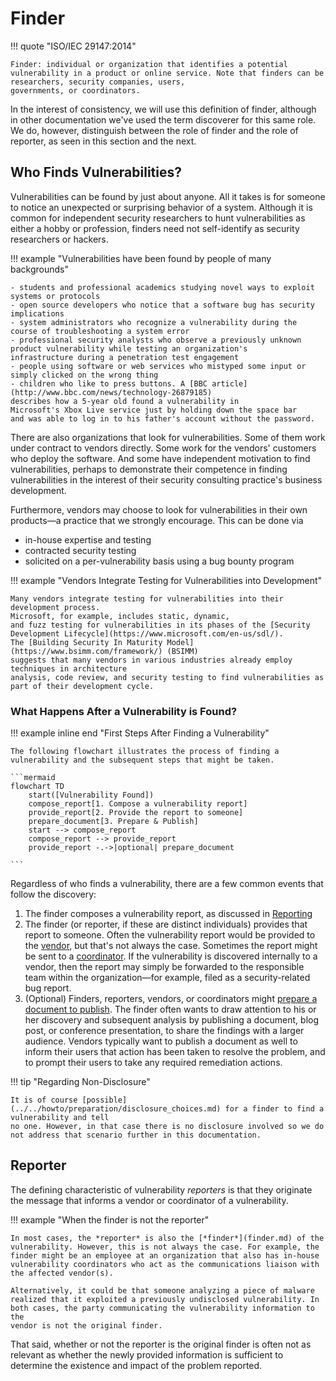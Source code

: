 # Finder

!!! quote "ISO/IEC 29147:2014"

    Finder: individual or organization that identifies a potential
    vulnerability in a product or online service. Note that finders can be researchers, security companies, users, 
    governments, or coordinators.

In the interest of consistency, we will use this
definition of finder, although in other documentation we've used the
term discoverer for this same role. We do, however, distinguish between
the role of finder and the role of reporter, as seen in this section and
the next.

## Who Finds Vulnerabilities?

Vulnerabilities can be found by just about anyone. All it takes is for
someone to notice an unexpected or surprising behavior of a system.
Although it is common for independent security researchers to hunt
vulnerabilities as either a hobby or profession, finders need not
self-identify as security researchers or hackers.

!!! example "Vulnerabilities have been found by people of many backgrounds"

    - students and professional academics studying novel ways to exploit
    systems or protocols
    - open source developers who notice that a software bug has security
    implications
    - system administrators who recognize a vulnerability during the
    course of troubleshooting a system error
    - professional security analysts who observe a previously unknown
    product vulnerability while testing an organization's
    infrastructure during a penetration test engagement
    - people using software or web services who mistyped some input or
    simply clicked on the wrong thing
    - children who like to press buttons. A [BBC article](http://www.bbc.com/news/technology-26879185)
    describes how a 5-year old found a vulnerability in
    Microsoft's Xbox Live service just by holding down the space bar
    and was able to log in to his father's account without the password.


There are also organizations that look for vulnerabilities. Some of them
work under contract to vendors directly. Some work for the vendors'
customers who deploy the software. And some have independent motivation
to find vulnerabilities, perhaps to demonstrate their competence in
finding vulnerabilities in the interest of their security consulting
practice's business development.

Furthermore, vendors may choose to look for vulnerabilities in their own
products&mdash;a practice that we strongly encourage. This can be done via

- in-house expertise and testing
- contracted security testing
- solicited on a per-vulnerability basis using a bug bounty program

!!! example "Vendors Integrate Testing for Vulnerabilities into Development"

    Many vendors integrate testing for vulnerabilities into their development process.
    Microsoft, for example, includes static, dynamic,
    and fuzz testing for vulnerabilities in its phases of the [Security
    Development Lifecycle](https://www.microsoft.com/en-us/sdl/).
    The [Building Security In Maturity Model](https://www.bsimm.com/framework/) (BSIMM)
    suggests that many vendors in various industries already employ techniques in architecture
    analysis, code review, and security testing to find vulnerabilities as
    part of their development cycle.

### What Happens After a Vulnerability is Found?

!!! example inline end "First Steps After Finding a Vulnerability"

    The following flowchart illustrates the process of finding a
    vulnerability and the subsequent steps that might be taken.

    ```mermaid
    flowchart TD
        start([Vulnerability Found])
        compose_report[1. Compose a vulnerability report]
        provide_report[2. Provide the report to someone]
        prepare_document[3. Prepare & Publish]
        start --> compose_report
        compose_report --> provide_report
        provide_report -.->|optional| prepare_document
    
    ```

Regardless of who finds a vulnerability, there are a few common events
that follow the discovery:

1. The finder composes a vulnerability report, as discussed in [Reporting](../phases/reporting.md)
2. The finder (or reporter, if these are distinct individuals) provides
    that report to someone. Often the vulnerability report would be
    provided to the [vendor](vendor.md), but that's not always the case. Sometimes
    the report might be sent to a [coordinator](coordinator.md). If the vulnerability is
    discovered internally to a vendor, then the report may simply be
    forwarded to the responsible team within the organization&mdash;for
    example, filed as a security-related bug report. 
3. (Optional) Finders, reporters, vendors, or coordinators might
    [prepare a document to publish](../phases/public_awareness.md). The finder often wants to draw
    attention to his or her discovery and subsequent analysis by
    publishing a document, blog post, or conference presentation, to
    share the findings with a larger audience. Vendors typically want to
    publish a document as well to inform their users that action has
    been taken to resolve the problem, and to prompt their users to take
    any required remediation actions.


!!! tip "Regarding Non-Disclosure"

    It is of course [possible](../../howto/preparation/disclosure_choices.md) for a finder to find a vulnerability and tell
    no one. However, in that case there is no disclosure involved so we do
    not address that scenario further in this documentation.

## Reporter

The defining characteristic of vulnerability *reporters* is that they
originate the message that informs a vendor or coordinator of a
vulnerability.

!!! example "When the finder is not the reporter"

    In most cases, the *reporter* is also the [*finder*](finder.md) of the
    vulnerability. However, this is not always the case. For example, the
    finder might be an employee at an organization that also has in-house
    vulnerability coordinators who act as the communications liaison with
    the affected vendor(s).

    Alternatively, it could be that someone analyzing a piece of malware
    realized that it exploited a previously undisclosed vulnerability. In
    both cases, the party communicating the vulnerability information to the
    vendor is not the original finder.

That said, whether or not the
reporter is the original finder is often not as relevant as whether the
newly provided information is sufficient to determine the existence and
impact of the problem reported.



